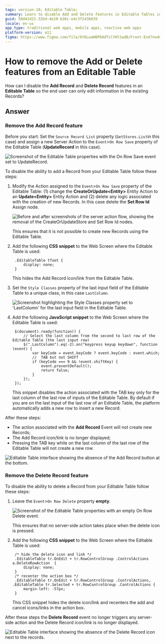 ```yaml
---
tags: version-10; Editable Table;
summary: Learn to disable Add and Delete features in Editable Tables in OutSystems 11 (O11) for restricted user editing.
guid: 50d41d21-32bd-4e10-b26c-e4c3f243b639
locale: en-us
app_type: traditional web apps, mobile apps, reactive web apps
platform-version: o11
figma: https://www.figma.com/file/kY6LwaHBP6HdTslYHlSadB/Front-End?node-id=844:59
---
```


# How to remove the Add or Delete features from an Editable Table

How can I disable the **Add Record** and **Delete Record** features in an **Editable Table** so the end user can only edit information in the existing Records?

## Answer

### Remove the **Add Record** feature

Before you start: Set the `Source Record List` property (`GetStores.List`in this case) and assign a new Server Action to the `Event`>`On Row Save` property of the Editable Table (**UpdateRecord** in this case).

![Screenshot of the Editable Table properties with the On Row Save event set to UpdateRecord.](images/editable-add-00.png "Editable Table Properties")

To disable the ability to add a Record from your Editable Table follow these steps:

1. Modify the Action assigned to the `Event`>`On Row Save` property of the Editable Table: (1) change the **CreateOrUpdate&lt;Entity&gt;** Entity Action to an **Update&lt;Entity&gt;** Entity Action and (2) delete any logic associated with the creation of new Records. In this case delete the **Set Row Id** Assign node.

    ![Before and after screenshots of the server action flow, showing the removal of the CreateOrUpdateStore and Set Row Id nodes.](images/editable-add-03.png "Server Action Flow Modification")

    This ensures that it is not possible to create new Records using the Editable Table.

1. Add the following **CSS snippet** to the Web Screen where the Editable Table is used:

        .EditableTable tfoot {
            display: none;
        }

    This hides the Add Record icon/link from the Editable Table.

1. Set the `Style Classes` property of the last input field of the Editable Table to a unique class, in this case `LastColumn`. 

    ![Screenshot highlighting the Style Classes property set to 'LastColumn' for the last input field in the Editable Table.](images/editable-add-04.png "Last Column Style Class Setting")

1. Add the following **JavaScript snippet** to the Web Screen where the Editable Table is used:

        $(document).ready(function() {
            // Select the last column from the second to last row of the Editable Table (the last input row)
            $(".LastColumn").eq(-2).on("keypress keyup keydown", function (event) {
                var keyCode = event.keyCode ? event.keyCode : event.which;
                //  TAB but not SHIFT
                if (keyCode === 9 && !event.shiftKey) {
                    event.preventDefault();
                    return false;
                }
            });
        });

    This snippet disables the action associated with the TAB key only for the last column of the last row of inputs of the Editable Table. By default if you are on the last input of the last row of an Editable Table, the platform automatically adds a new row to insert a new Record.

After these steps:

* The action associated with the **Add Record** Event will not create new Records;
* The Add Record icon/link is no longer displayed;
* Pressing the TAB key while on the last column of the last row of the Editable Table will not create a new row. 

![Editable Table interface showing the absence of the Add Record button at the bottom.](images/editable-add-05.png "Editable Table Without Add Record Feature")

### Remove the **Delete Record** feature

To disable the ability to delete a Record from your Editable Table follow these steps:

1. Leave the `Event`>`On Row Delete` property **empty**.

    ![Screenshot of the Editable Table properties with an empty On Row Delete event.](images/editable-del-00.png "Editable Table Delete Event Property")

    This ensures that no server-side action takes place when the delete icon is pressed.

1. Add the following **CSS snippet** to the Web Screen where the Editable Table is used:

        /* hide the delete icon and link */
        .EditableTable tr.OnEdit + tr.RowControlGroup .ControlActions a.DeleteRowAction  {
            display: none;
        }
        /* recenter the action box */
        .EditableTable tr.OnEdit + tr.RowControlGroup .ControlActions, .EditableTable tr.Selected + tr.RowControlGroup .ControlActions {
            margin-left: -57px;
        }

    This CSS snippet hides the delete icon/link and recenters the add and cancel icons/links in the action box.

After these steps the **Delete Record** event no longer triggers any server-side action and the Delete Record icon/link is no longer displayed. 

![Editable Table interface showing the absence of the Delete Record icon next to the records.](images/editable-del-01.png "Editable Table Without Delete Record Feature")
